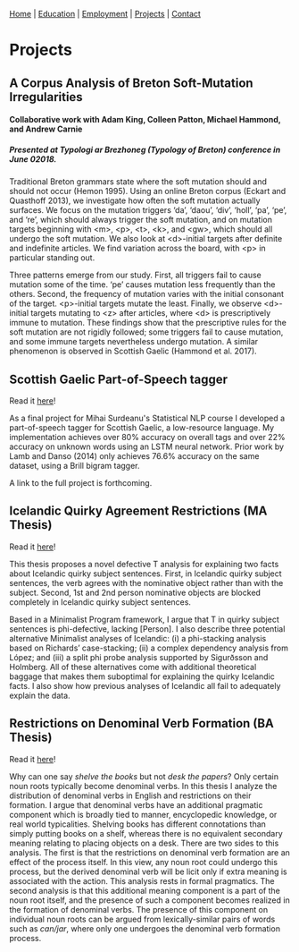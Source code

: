 [Home](index.md) | [Education](education.md) | [Employment](employment.md) | [Projects](projects.md) | [Contact](contact.md)

# Projects

## A Corpus Analysis of Breton Soft-Mutation Irregularities

#### Collaborative work with Adam King, Colleen Patton, Michael Hammond, and Andrew Carnie
##### Presented at Typologi ar Brezhoneg (Typology of Breton) conference in June 02018.

Traditional Breton grammars state where the soft mutation should and should not occur (Hemon 1995). Using an online Breton corpus (Eckart and Quasthoff 2013), we investigate how often the soft mutation actually surfaces. We focus on the mutation triggers ‘da’, ‘daou’, ‘div’, ‘holl’, ‘pa’, ‘pe’, and ‘re’, which should always trigger the soft mutation, and on mutation targets beginning with \<m>, \<p>, \<t>, \<k>, and \<gw>, which should all undergo the soft mutation. We also look at \<d>-initial targets after definite and indefinite articles. We find variation across the board, with \<p> in particular standing out.

Three patterns emerge from our study. First, all triggers fail to cause mutation some of the time. ‘pe’ causes mutation less frequently than the others. Second, the frequency of mutation varies with the initial consonant of the target. \<p>-initial targets mutate the least. Finally, we observe \<d>-initial targets mutating to \<z> after articles, where \<d> is prescriptively immune to mutation. These findings show that the prescriptive rules for the soft mutation are not rigidly followed; some triggers fail to cause mutation, and some immune targets nevertheless undergo mutation. A similar phenomenon is observed in Scottish Gaelic (Hammond et al. 2017).


## Scottish Gaelic Part-of-Speech tagger

Read it [here](https://zupon.github.io/files/zupon_taggingSG.pdf)!

As a final project for Mihai Surdeanu's Statistical NLP course I developed a part-of-speech tagger for Scottish Gaelic, a low-resource language. My implementation achieves over 80% accuracy on overall tags and over 22% accuracy on unknown words using an LSTM neural network. Prior work by Lamb and Danso (2014) only achieves 76.6% accuracy on the same dataset, using a Brill bigram tagger.

A link to the full project is forthcoming.


## Icelandic Quirky Agreement Restrictions (MA Thesis)

Read it [here](https://zupon.github.io/files/zupon_ma_thesis.pdf)!

This thesis proposes a novel defective T analysis for explaining two facts about Icelandic quirky subject sentences. First, in Icelandic quirky subject sentences, the verb agrees with the nominative object rather than with the subject. Second, 1st and 2nd person nominative objects are blocked completely in Icelandic quirky subject sentences.

Based in a Minimalist Program framework, I argue that T in quirky subject sentences is phi-defective, lacking \[Person\]. I also describe three potential alternative Minimalist analyses of Icelandic: (i) a phi-stacking analysis based on Richards’ case-stacking; (ii) a complex dependency analysis from López; and (iii) a split phi probe analysis supported by Sigurðsson and Holmberg. All of these alternatives come with additional theoretical baggage that makes them suboptimal for explaining the quirky Icelandic facts. I also show how previous analyses of Icelandic all fail to adequately explain the data.


## Restrictions on Denominal Verb Formation (BA Thesis)

Read it [here](https://zupon.github.io/files/zupon_ba_thesis.pdf)!

Why can one say _shelve the books_ but not _desk the papers_? Only certain noun roots typically become denominal verbs. In this thesis I analyze the distribution of denominal verbs in English and restrictions on their formation. I argue that denominal verbs have an additional pragmatic component which is broadly tied to manner, encyclopedic knowledge, or real world typicalities. Shelving books has different connotations than simply putting books on a shelf, whereas there is no equivalent secondary meaning relating to placing objects on a desk. There are two sides to this analysis. The first is that the restrictions on denominal verb formation are an effect of the process itself. In this view, any noun root could undergo this process, but the derived denominal verb will be licit only if extra meaning is associated with the action. This analysis rests in formal pragmatics. The second analysis is that this additional meaning component is a part of the noun root itself, and the presence of such a component becomes realized in the formation of denominal verbs. The presence of this component on individual noun roots can be argued from lexically-similar pairs of words such as _can/jar_, where only one undergoes the denominal verb formation process.
